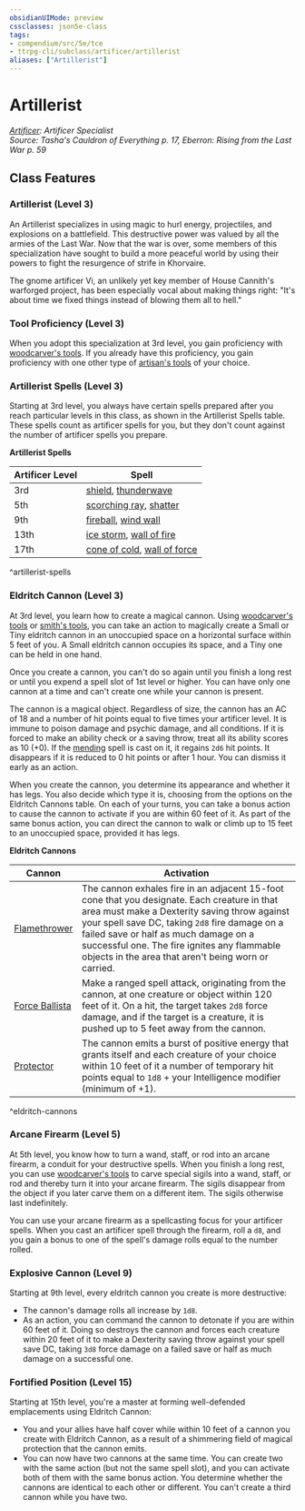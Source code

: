 ```yaml
---
obsidianUIMode: preview
cssclasses: json5e-class
tags:
- compendium/src/5e/tce
- ttrpg-cli/subclass/artificer/artillerist
aliases: ["Artillerist"]
---
```

# Artillerist
*[Artificer](artificer-tce.md): Artificer Specialist*  
*Source: Tasha's Cauldron of Everything p. 17, Eberron: Rising from the Last War p. 59*  


## Class Features

### Artillerist (Level 3)

An Artillerist specializes in using magic to hurl energy, projectiles, and explosions on a battlefield. This destructive power was valued by all the armies of the Last War. Now that the war is over, some members of this specialization have sought to build a more peaceful world by using their powers to fight the resurgence of strife in Khorvaire.

The gnome artificer Vi, an unlikely yet key member of House Cannith's warforged project, has been especially vocal about making things right: "It's about time we fixed things instead of blowing them all to hell."

### Tool Proficiency (Level 3)

When you adopt this specialization at 3rd level, you gain proficiency with [woodcarver's tools](/3-Mechanics/CLI/items/woodcarvers-tools.md). If you already have this proficiency, you gain proficiency with one other type of [artisan's tools](/3-Mechanics/CLI/items/artisans-tools.md) of your choice.

### Artillerist Spells (Level 3)

Starting at 3rd level, you always have certain spells prepared after you reach particular levels in this class, as shown in the Artillerist Spells table. These spells count as artificer spells for you, but they don't count against the number of artificer spells you prepare.

**Artillerist Spells**

| Artificer Level | Spell |
|-----------------|-------|
| 3rd | [shield](/3-Mechanics/CLI/spells/shield.md), [thunderwave](/3-Mechanics/CLI/spells/thunderwave.md) |
| 5th | [scorching ray](/3-Mechanics/CLI/spells/scorching-ray.md), [shatter](/3-Mechanics/CLI/spells/shatter.md) |
| 9th | [fireball](/3-Mechanics/CLI/spells/fireball.md), [wind wall](/3-Mechanics/CLI/spells/wind-wall.md) |
| 13th | [ice storm](/3-Mechanics/CLI/spells/ice-storm.md), [wall of fire](/3-Mechanics/CLI/spells/wall-of-fire.md) |
| 17th | [cone of cold](/3-Mechanics/CLI/spells/cone-of-cold.md), [wall of force](/3-Mechanics/CLI/spells/wall-of-force.md) |
^artillerist-spells

### Eldritch Cannon (Level 3)

At 3rd level, you learn how to create a magical cannon. Using [woodcarver's tools](/3-Mechanics/CLI/items/woodcarvers-tools.md) or [smith's tools](/3-Mechanics/CLI/items/smiths-tools.md), you can take an action to magically create a Small or Tiny eldritch cannon in an unoccupied space on a horizontal surface within 5 feet of you. A Small eldritch cannon occupies its space, and a Tiny one can be held in one hand.

Once you create a cannon, you can't do so again until you finish a long rest or until you expend a spell slot of 1st level or higher. You can have only one cannon at a time and can't create one while your cannon is present.

The cannon is a magical object. Regardless of size, the cannon has an AC of 18 and a number of hit points equal to five times your artificer level. It is immune to poison damage and psychic damage, and all conditions. If it is forced to make an ability check or a saving throw, treat all its ability scores as 10 (+0). If the [mending](/3-Mechanics/CLI/spells/mending.md) spell is cast on it, it regains `2d6` hit points. It disappears if it is reduced to 0 hit points or after 1 hour. You can dismiss it early as an action.

When you create the cannon, you determine its appearance and whether it has legs. You also decide which type it is, choosing from the options on the Eldritch Cannons table. On each of your turns, you can take a bonus action to cause the cannon to activate if you are within 60 feet of it. As part of the same bonus action, you can direct the cannon to walk or climb up to 15 feet to an unoccupied space, provided it has legs.

**Eldritch Cannons**

| Cannon | Activation |
|--------|------------|
| [Flamethrower](/3-Mechanics/CLI/objects/eldritch-cannon-flamethrower-tce.md) | The cannon exhales fire in an adjacent 15-foot cone that you designate. Each creature in that area must make a Dexterity saving throw against your spell save DC, taking `2d8` fire damage on a failed save or half as much damage on a successful one. The fire ignites any flammable objects in the area that aren't being worn or carried. |
| [Force Ballista](/3-Mechanics/CLI/objects/eldritch-cannon-force-ballista-tce.md) | Make a ranged spell attack, originating from the cannon, at one creature or object within 120 feet of it. On a hit, the target takes `2d8` force damage, and if the target is a creature, it is pushed up to 5 feet away from the cannon. |
| [Protector](/3-Mechanics/CLI/objects/eldritch-cannon-protector-tce.md) | The cannon emits a burst of positive energy that grants itself and each creature of your choice within 10 feet of it a number of temporary hit points equal to `1d8` + your Intelligence modifier (minimum of +1). |
^eldritch-cannons

### Arcane Firearm (Level 5)

At 5th level, you know how to turn a wand, staff, or rod into an arcane firearm, a conduit for your destructive spells. When you finish a long rest, you can use [woodcarver's tools](/3-Mechanics/CLI/items/woodcarvers-tools.md) to carve special sigils into a wand, staff, or rod and thereby turn it into your arcane firearm. The sigils disappear from the object if you later carve them on a different item. The sigils otherwise last indefinitely.

You can use your arcane firearm as a spellcasting focus for your artificer spells. When you cast an artificer spell through the firearm, roll a `d8`, and you gain a bonus to one of the spell's damage rolls equal to the number rolled.

### Explosive Cannon (Level 9)

Starting at 9th level, every eldritch cannon you create is more destructive:

- The cannon's damage rolls all increase by `1d8`.  
- As an action, you can command the cannon to detonate if you are within 60 feet of it. Doing so destroys the cannon and forces each creature within 20 feet of it to make a Dexterity saving throw against your spell save DC, taking `3d8` force damage on a failed save or half as much damage on a successful one.  

### Fortified Position (Level 15)

Starting at 15th level, you're a master at forming well-defended emplacements using Eldritch Cannon:

- You and your allies have half cover while within 10 feet of a cannon you create with Eldritch Cannon, as a result of a shimmering field of magical protection that the cannon emits.  
- You can now have two cannons at the same time. You can create two with the same action (but not the same spell slot), and you can activate both of them with the same bonus action. You determine whether the cannons are identical to each other or different. You can't create a third cannon while you have two.